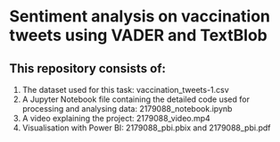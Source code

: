 
# Sentiment analysis on vaccination tweets using VADER and TextBlob
## This repository consists of:
1. The dataset used for this task: vaccination_tweets-1.csv
2. A Jupyter Notebook file containing the detailed code used for processing and analysing data: 2179088_notebook.ipynb
3. A video explaining the project: 2179088_video.mp4
4. Visualisation with Power BI: 2179088_pbi.pbix and 2179088_pbi.pdf
